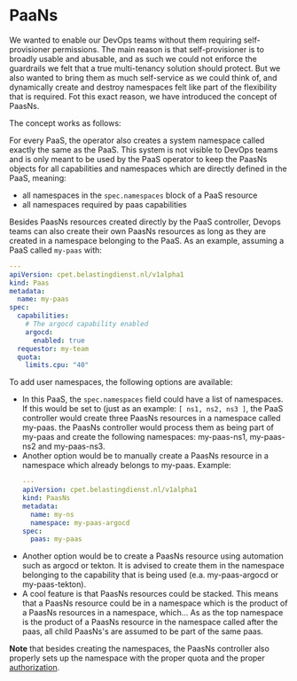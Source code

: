 # PaaNs

We wanted to enable our DevOps teams without them requiring self-provisioner permissions.
The main reason is that self-provisioner is to broadly usable and abusable, and as such we could not enforce the guardrails we felt that a true multi-tenancy solution should protect.
But we also wanted to bring them as much self-service as we could think of, and dynamically create and destroy namespaces felt like part of the flexibility that is required.
Fot this exact reason, we have introduced the concept of PaasNs.

The concept works as follows:

For every PaaS, the operator also creates a system namespace called exactly the same as the PaaS.
This system is not visible to DevOps teams and is only meant to be used by the PaaS operator to keep the PaasNs objects for all capabilities and namespaces which are directly defined in the PaaS, meaning:

- all namespaces in the `spec.namespaces` block of a PaaS resource
- all namespaces required by paas capabilities

Besides PaasNs resources created directly by the PaaS controller, Devops teams can also create their own PaasNs resources as long as they are created in a namespace belonging to the PaaS.
As an example, assuming a PaaS called `my-paas` with:

```yaml
---
apiVersion: cpet.belastingdienst.nl/v1alpha1
kind: Paas
metadata:
  name: my-paas
spec:
  capabilities:
    # The argocd capability enabled
    argocd:
      enabled: true
  requestor: my-team
  quota:
    limits.cpu: "40"
```

To add user namespaces, the following options are available:

- In this PaaS, the `spec.namespaces` field could have a list of namespaces.
  If this would be set to (just as an example: `[ ns1, ns2, ns3 ]`, the PaaS controller would create three PaasNs resources in a namespace called my-paas.
  the PaasNs controller would process them as being part of my-paas and create the following namespaces: my-paas-ns1, my-paas-ns2 and my-paas-ns3.
- Another option would be to manually create a PaasNs resource in a namespace which already belongs to my-paas.
  Example:
  ```yaml
  ---
  apiVersion: cpet.belastingdienst.nl/v1alpha1
  kind: PaasNs
  metadata:
    name: my-ns
    namespace: my-paas-argocd
  spec:
    paas: my-paas
  ```
- Another option would be to create a PaasNs resource using automation such as argocd or tekton.
  It is advised to create them in the namespace belonging to the capability that is being used (e.a. my-paas-argocd or my-paas-tekton).
- A cool feature is that PaasNs resources could be stacked. This means that a PaasNs resource could be in a namespace which is the product of a PaasNs resources in a namespace, which...
  As as the top namespace is the product of a PaasNs resource in the namespace called after the paas, all child PaasNs's are assumed to be part of the same paas.

**Note** that besides creating the namespaces, the PaasNs controller also properly sets up the namespace with the proper quota and the proper [authorization](authorization.yaml).
